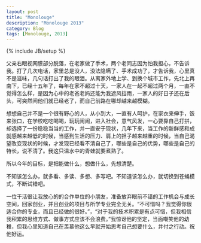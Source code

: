 ```yaml
---
layout: post
title: "Monolouge"
description: "Monolouge 2013"
category: Blog	
tags: [Monolouge, 2013]
---
```

{% include JB/setup %}

父亲右眼视网膜部分脱落，在老家做了手术，两个老同志因为怕我担心，不告诉我。打了几次电话，家里总是没人，没法隐瞒了、手术成功了，才告诉我，心里真不是滋味，几句话打出了我的眼泪。从离家外地上学、到换个城市工作，先北上再南下，已经十五年了，每年在家不超过十天，一家人在一起不超过两个月，一直不觉得怎么样，是因为心中的老爸老妈还能为我遮风挡雨，一家人的好日子还在后头，可突然间他们就已经老了，而自己前路在哪却越来越模糊。

想想自己并不是一个很有野心的人，从小到大，一直有人呵护，在家衣来伸手，饭来张口，在学校吃吃喝喝，玩玩闹闹，进入社会，意气风发，一心要靠自己打拼，却选择了一份稳稳当当的工作，并一直安于现状，几年下来，当工作的新鲜感和成就感越来越低的时候，当感到生活的压力、肩上的担子越来越重的时候，当自己渴望改变现状的时候，才发现已经看不清自己了，哪些是自己的优势，哪些是自己的特长，说不清了。我这只温水中的青蛙就要煮熟了。

所以今年的目标，是把能做什么，想做什么，先想清楚。

不知该怎么办，就多看、多读、多想、多写吧。不知道该怎么办，就切换到苍蝇模式，不断试错吧。


一位干活很让我放心的的合作单位的小朋友，准备放弃眼前不错的工作机会与成长空间，回家创业，并且创业的项目与所学专业完全无关。“不可惜吗？我觉得你很适合你的专业，而且已经做的很好。”，“对于我的技术积累是有点可惜，但我相信我积累的思维方式、做事方式应该不会浪费。”我惊讶他的坚定，当面嘲笑他的幼稚，但我心里知道自己在羡慕他这么早就开始思考自己想要什么，并付之行动。祝他好运。

